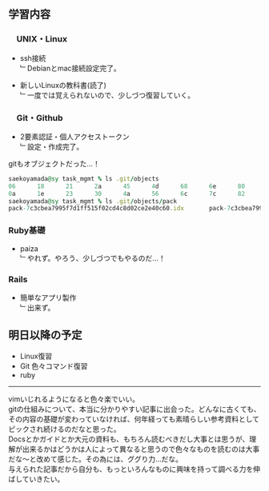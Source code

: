 ## 学習内容

### 　**UNIX・Linux**  
- ssh接続    
﹂Debianとmac接続設定完了。  

- 新しいLinuxの教科書(読了)    
﹂一度では覚えられないので、少しづつ復習していく。  

### 　**Git・Github**  
- 2要素認証・個人アクセストークン    
﹂設定・作成完了。  

gitもオブジェクトだった…！  
```ruby
saekoyamada@sy task_mgmt % ls .git/objects 
06      18      21      2a      45      4d      68      6e      80      85      a6      c8      ce      ed      pack
0a      1e      23      30      4a      56      6c      7c      82      a3      af      cc      e9      info
saekoyamada@sy task_mgmt % ls .git/objects/pack 
pack-7c3cbea7995f7d1ff515f02cd4c8d02ce2e40c60.idx       pack-7c3cbea7995f7d1ff515f02cd4c8d02ce2e40c60.pack
```

### **Ruby基礎**
- paiza   
﹂やれず。やろう、少しづつでもやるのだ…！

### **Rails**
- 簡単なアプリ製作   
  ﹂出来ず。

## 明日以降の予定  
- Linux復習  
- Git 色々コマンド復習
- ruby     

---
vimいじれるようになると色々楽でいい。  
gitの仕組みについて、本当に分かりやすい記事に出会った。どんなに古くても、その内容の基礎が変わっていなければ、何年経っても素晴らしい参考資料としてピックされ続けるのだなと思った。  
Docsとかガイドとか大元の資料も、もちろん読むべきだし大事とは思うが、理解が出来るかはどうかは人によって異なると思うので色々なものを読むのは大事だな〜と改めて感じた。その為には、ググり力…だな。  
与えられた記事だから自分も、もっといろんなものに興味を持って調べる力を伸ばしていきたい。
